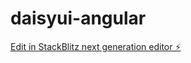 # daisyui-angular

[Edit in StackBlitz next generation editor ⚡️](https://stackblitz.com/~/github.com/vincentnacar02/daisyui-angular)